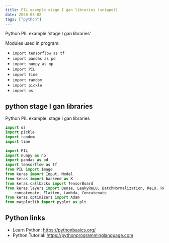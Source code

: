 ```yaml
---
title: PIL example stage I gan libraries (snippet)
date: 2020-03-02
tags: ["python"]
---
```

Python PIL example 'stage I gan libraries'


Modules used in program: 
* `import tensorflow as tf`
* `import pandas as pd`
* `import numpy as np`
* `import PIL`
* `import time`
* `import random`
* `import pickle`
* `import os`

## python stage I gan libraries

Python PIL example: stage I gan libraries

```python
import os
import pickle
import random
import time

import PIL
import numpy as np
import pandas as pd
import tensorflow as tf
from PIL import Image
from keras import Input, Model
from keras import backend as K
from keras.callbacks import TensorBoard
from keras.layers import Dense, LeakyReLU, BatchNormalization, ReLU, Reshape, UpSampling2D, Conv2D, Activation, \
    concatenate, Flatten, Lambda, Concatenate
from keras.optimizers import Adam
from matplotlib import pyplot as plt

```

## Python links

- Learn Python: https://pythonbasics.org/
- Python Tutorial: https://pythonprogramminglanguage.com
